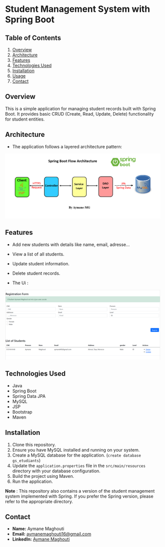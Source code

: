 # Student Management System with Spring Boot

## Table of Contents

1. [Overview](#overview)
2. [Architecture](#architecture)
3. [Features](#features)
4. [Technologies Used](#technologies-used)
5. [Installation](#installation)
6. [Usage](#usage)
7. [Contact](#contact)

## Overview
This is a simple application for managing student records built with Spring Boot. It provides basic CRUD (Create, Read, Update, Delete) functionality for student entities.

## Architecture
- The application follows a layered architecture pattern:


 ![architecture](images/architecture.png)



## Features
- Add new students with details like name, email, adresse...
- View a list of all students.
- Update student information.
- Delete student records.

- The Ui : 

 ![UI](images/UI.png)


## Technologies Used
- Java
- Spring Boot
- Spring Data JPA
- MySQL
- JSP
- Bootstrap
- Maven

## Installation
1. Clone this repository.
2. Ensure you have MySQL installed and running on your system.
3. Create a MySQL database for the application. (`create database gs_etudiants`)
4. Update the `application.properties` file in the `src/main/resources` directory with your database configuration.
5. Build the project using Maven.
6. Run the application.

**Note** : This repository also contains a version of the student management system implemented with Spring. If you prefer the Spring version, please refer to the appropriate directory.

## Contact
- **Name:** Aymane Maghouti
- **Email:** aymanemaghouti16@gmail.com
- **LinkedIn:** <a href="https://www.linkedin.com/in/aymane-maghouti/" target="_blank">Aymane Maghouti</a><br>

